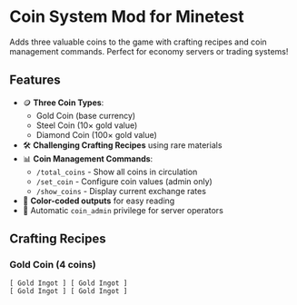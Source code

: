 # Coin System Mod for Minetest

Adds three valuable coins to the game with crafting recipes and coin management commands. Perfect for economy servers or trading systems!

## Features

- 🪙 **Three Coin Types**:
  - Gold Coin (base currency)
  - Steel Coin (10× gold value)
  - Diamond Coin (100× gold value)
- 🛠️ **Challenging Crafting Recipes** using rare materials
- 📊 **Coin Management Commands**:
  - `/total_coins` - Show all coins in circulation
  - `/set_coin` - Configure coin values (admin only)
  - `/show_coins` - Display current exchange rates
- 🎨 **Color-coded outputs** for easy reading
- 👑 Automatic `coin_admin` privilege for server operators

## Crafting Recipes

### Gold Coin (4 coins)
```code
[ Gold Ingot ] [ Gold Ingot ]
[ Gold Ingot ] [ Gold Ingot ]
